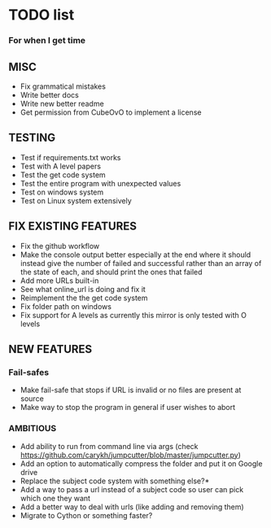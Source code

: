 # TODO list
### For when I get time

## MISC
* Fix grammatical mistakes
* Write better docs
* Write new better readme
* Get permission from CubeOvO to implement a license

## TESTING
* Test if requirements.txt works
* Test with A level papers
* Test the get code system
* Test the entire program with unexpected values
* Test on windows system
* Test on Linux system extensively 

## FIX EXISTING FEATURES
* Fix the github workflow
* Make the console output better especially at the end where it should instead give the number of failed and successful rather than an array of the state of each, and should print the ones that failed
* Add more URLs built-in
* See what online_url is doing and fix it
* Reimplement the the get code system
* Fix folder path on windows
* Fix support for A levels as currently this mirror is only tested with O levels

## NEW FEATURES
### Fail-safes
* Make fail-safe that stops if URL is invalid or no files are present at source
* Make way to stop the program in general if user wishes to abort

### AMBITIOUS
* Add ability to run from command line via args (check https://github.com/carykh/jumpcutter/blob/master/jumpcutter.py)
* Add an option to automatically compress the folder and put it on Google drive
* Replace the subject code system with something else?*
* Add a way to pass a url instead of a subject code so user can pick which one they want
* Add a better way to deal with urls (like adding and removing them)
* Migrate to Cython or something faster?
